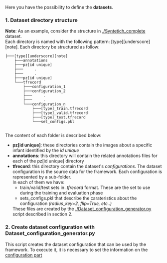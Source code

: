 Here you have the possibility to define the <b>datasets</b>.
 
<h3>1. Dataset directory structure</h3>

<b>Note</b>: As an example, consider the structure in <a href="./Syntetich_complete">./Syntetich_complete</a> dataset.
<br>
Each directory is named with the following pattern: [type][underscore][note]. Each directory be structured as follow:

```
├───[type][underscore][note]
	├───annotations
	├───pz[id unique]
	├───     .
	├───     .
	├───pz[id unique]
	└───tfrecord
		├───configuration_1
		├───configuration_2
		├───     .
		├───     .
		└───configuration_n
			├───[type]_train.tfrecord
			├───[type]_valid.tfrecord
			├───[type]_test.tfrecord
			└───set_configs.pkl
				
```

The content of each folder is described below:

<ul>
	<li><b>pz[id unique]</b>: these directories contain the images about a specific infant identified by the <i>id unique</i></li>
	<li><b>annotations</b>: this directory will contain the related annotations files for each of the pz[id unique] directory</li>
	<li><b>tfrecord</b>: this directory contain the dataset's <i>configurations</i>. The dataset configuration is the source data for the framework.
	Each configuration is rapresented by a sub-folder.<br>
	In each of them we have:
	<ul>
		<li>train/valid/test sets in <i>.tfrecord</i> format. These are the set to use during the training and evaluation phase</li>
		<li>sets_configs.pkl that describe the carateristics about the configuration <i>(radius_key=2, flip=True, etc..)</i></li>
	</ul>
	These files are created by the <a href="./Dataset_configuration_generator.py"> ./Dataset_configuration_generator.py </a> script described in section 2.</li>
</ul>

<h3>2. Create dataset configuration with Dataset_configuration_generator.py</h3>

This script creates the dataset configuration that can be used by the framework.
To execute it, it is necessary to set the information on the <a href="./Dataset_configuration_generator.py#L331"> configuration part</a>